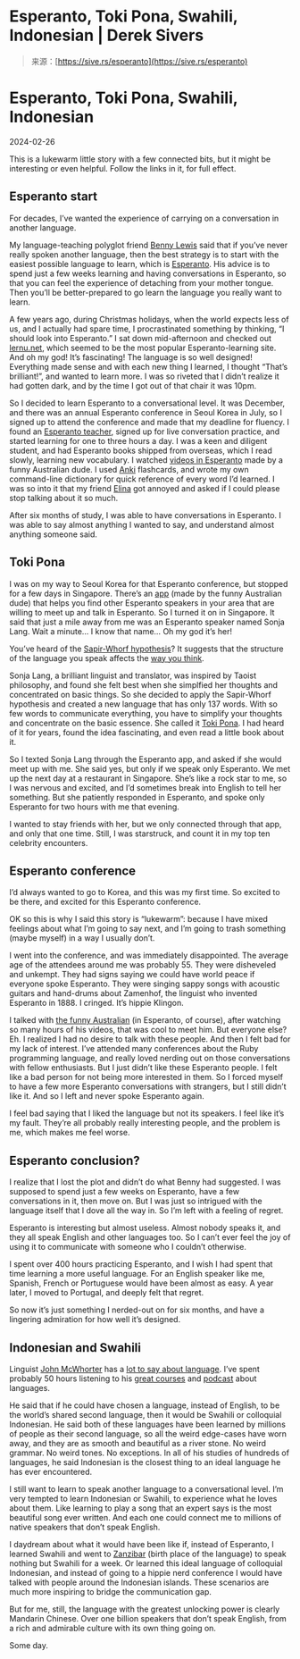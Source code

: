 <!--yml
category: 未分类
date: 2024-05-29 13:29:07
-->

# Esperanto, Toki Pona, Swahili, Indonesian | Derek Sivers

> 来源：[https://sive.rs/esperanto](https://sive.rs/esperanto)

# Esperanto, Toki Pona, Swahili, Indonesian

2024-02-26

This is a lukewarm little story with a few connected bits, but it might be interesting or even helpful. Follow the links in it, for full effect.

## Esperanto start

For decades, I’ve wanted the experience of carrying on a conversation in another language.

My language-teaching polyglot friend [Benny Lewis](https://en.wikipedia.org/wiki/Benny_Lewis) said that if you’ve never really spoken another language, then the best strategy is to start with the easiest possible language to learn, which is [Esperanto](https://en.wikipedia.org/wiki/Esperanto). His advice is to spend just a few weeks learning and having conversations in Esperanto, so that you can feel the experience of detaching from your mother tongue. Then you’ll be better-prepared to go learn the language you really want to learn.

A few years ago, during Christmas holidays, when the world expects less of us, and I actually had spare time, I procrastinated something by thinking, “I should look into Esperanto.” I sat down mid-afternoon and checked out [lernu.net](https://lernu.net/), which seemed to be the most popular Esperanto-learning site. And oh my god! It’s fascinating! The language is so well designed! Everything made sense and with each new thing I learned, I thought “That’s brilliant!”, and wanted to learn more. I was so riveted that I didn’t realize it had gotten dark, and by the time I got out of that chair it was 10pm.

So I decided to learn Esperanto to a conversational level. It was December, and there was an annual Esperanto conference in Seoul Korea in July, so I signed up to attend the conference and made that my deadline for fluency. I found an [Esperanto teacher](https://www.frenchfluency.net/), signed up for live conversation practice, and started learning for one to three hours a day. I was a keen and diligent student, and had Esperanto books shipped from overseas, which I read slowly, learning new vocabulary. I watched [videos in Esperanto](https://www.youtube.com/@Evildea) made by a funny Australian dude. I used [Anki](https://apps.ankiweb.net/) flashcards, and wrote my own command-line dictionary for quick reference of every word I’d learned. I was so into it that my friend [Elina](https://www.storyo.co.nz/about) got annoyed and asked if I could please stop talking about it so much.

After six months of study, I was able to have conversations in Esperanto. I was able to say almost anything I wanted to say, and understand almost anything someone said.

## Toki Pona

I was on my way to Seoul Korea for that Esperanto conference, but stopped for a few days in Singapore. There’s an [app](https://en.wikipedia.org/wiki/Amikumu) (made by the funny Australian dude) that helps you find other Esperanto speakers in your area that are willing to meet up and talk in Esperanto. So I turned it on in Singapore. It said that just a mile away from me was an Esperanto speaker named Sonja Lang. Wait a minute… I know that name… Oh my god it’s her!

You’ve heard of the [Sapir-Whorf hypothesis](https://en.wikipedia.org/wiki/Linguistic_relativity)? It suggests that the structure of the language you speak affects the [way you think](https://en.wikipedia.org/wiki/Arrival_(film)).

Sonja Lang, a brilliant linguist and translator, was inspired by Taoist philosophy, and found she felt best when she simplfied her thoughts and concentrated on basic things. So she decided to apply the Sapir-Whorf hypothesis and created a new language that has only 137 words. With so few words to communicate everything, you have to simplify your thoughts and concentrate on the basic essence. She called it [Toki Pona](https://en.wikipedia.org/wiki/Toki_Pona). I had heard of it for years, found the idea fascinating, and even read a little book about it.

So I texted Sonja Lang through the Esperanto app, and asked if she would meet up with me. She said yes, but only if we speak only Esperanto. We met up the next day at a restaurant in Singapore. She’s like a rock star to me, so I was nervous and excited, and I’d sometimes break into English to tell her something. But she patiently responded in Esperanto, and spoke only Esperanto for two hours with me that evening.

I wanted to stay friends with her, but we only connected through that app, and only that one time. Still, I was starstruck, and count it in my top ten celebrity encounters.

## Esperanto conference

I’d always wanted to go to Korea, and this was my first time. So excited to be there, and excited for this Esperanto conference.

OK so this is why I said this story is “lukewarm”: because I have mixed feelings about what I’m going to say next, and I’m going to trash something (maybe myself) in a way I usually don’t.

I went into the conference, and was immediately disappointed. The average age of the attendees around me was probably 55. They were disheveled and unkempt. They had signs saying we could have world peace if everyone spoke Esperanto. They were singing sappy songs with acoustic guitars and hand-drums about Zamenhof, the linguist who invented Esperanto in 1888. I cringed. It’s hippie Klingon.

I talked with [the funny Australian](https://www.youtube.com/@Evildea) (in Esperanto, of course), after watching so many hours of his videos, that was cool to meet him. But everyone else? Eh. I realized I had no desire to talk with these people. And then I felt bad for my lack of interest. I’ve attended many conferences about the Ruby programming language, and really loved nerding out on those conversations with fellow enthusiasts. But I just didn’t like these Esperanto people. I felt like a bad person for not being more interested in them. So I forced myself to have a few more Esperanto conversations with strangers, but I still didn’t like it. And so I left and never spoke Esperanto again.

I feel bad saying that I liked the language but not its speakers. I feel like it’s my fault. They’re all probably really interesting people, and the problem is me, which makes me feel worse.

## Esperanto conclusion?

I realize that I lost the plot and didn’t do what Benny had suggested. I was supposed to spend just a few weeks on Esperanto, have a few conversations in it, then move on. But I was just so intrigued with the language itself that I dove all the way in. So I’m left with a feeling of regret.

Esperanto is interesting but almost useless. Almost nobody speaks it, and they all speak English and other languages too. So I can’t ever feel the joy of using it to communicate with someone who I couldn’t otherwise.

I spent over 400 hours practicing Esperanto, and I wish I had spent that time learning a more useful language. For an English speaker like me, Spanish, French or Portuguese would have been almost as easy. A year later, I moved to Portugal, and deeply felt that regret.

So now it’s just something I nerded-out on for six months, and have a lingering admiration for how well it’s designed.

## Indonesian and Swahili

Linguist [John McWhorter](https://en.wikipedia.org/wiki/John_McWhorter) has a [lot to say about language](https://conversationswithtyler.com/episodes/john-mcwhorter/). I’ve spent probably 50 hours listening to his [great courses](https://www.thegreatcourses.com/professors/john-mcwhorter/) and [podcast](https://slate.com/podcasts/lexicon-valley) about languages.

He said that if he could have chosen a language, instead of English, to be the world’s shared second language, then it would be Swahili or colloquial Indonesian. He said both of these languages have been learned by millions of people as their second language, so all the weird edge-cases have worn away, and they are as smooth and beautiful as a river stone. No weird grammar. No weird tones. No exceptions. In all of his studies of hundreds of languages, he said Indonesian is the closest thing to an ideal language he has ever encountered.

I still want to learn to speak another language to a conversational level. I’m very tempted to learn Indonesian or Swahili, to experience what he loves about them. Like learning to play a song that an expert says is the most beautiful song ever written. And each one could connect me to millions of native speakers that don’t speak English.

I daydream about what it would have been like if, instead of Esperanto, I learned Swahili and went to [Zanzibar](https://en.wikipedia.org/wiki/Zanzibar) (birth place of the language) to speak nothing but Swahili for a week. Or learned this ideal language of colloquial Indonesian, and instead of going to a hippie nerd conference I would have talked with people around the Indonesian islands. These scenarios are much more inspiring to bridge the communication gap.

But for me, still, the language with the greatest unlocking power is clearly Mandarin Chinese. Over one billion speakers that don’t speak English, from a rich and admirable culture with its own thing going on.

Some day.